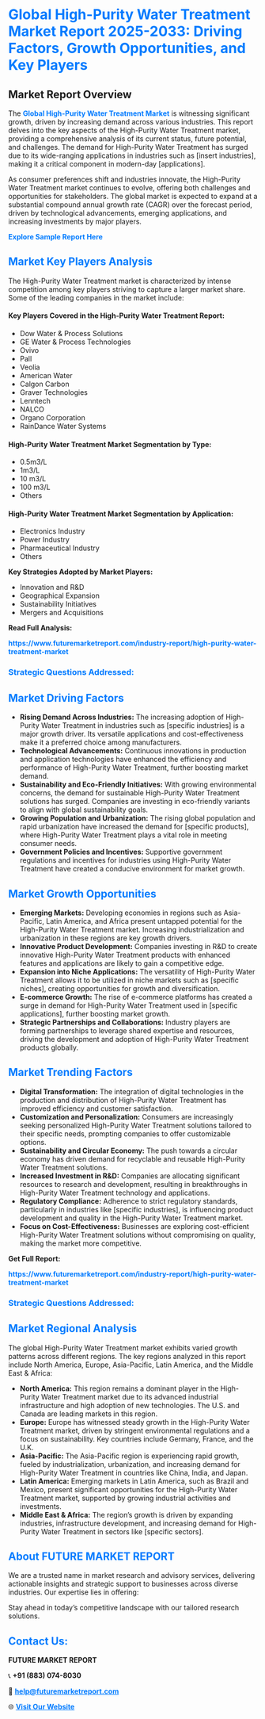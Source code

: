 <h1 style="color: #007BFF;">Global High-Purity Water Treatment Market Report 2025-2033: Driving Factors, Growth Opportunities, and Key Players</h1>

<section id="overview">
<h2>Market Report Overview</h2>
<p>The <a href="https://www.futuremarketreport.com/industry-report/high-purity-water-treatment-market" style="color: #007BFF; text-decoration: none;"><strong>Global High-Purity Water Treatment Market</strong></a> is witnessing significant growth, driven by increasing demand across various industries. This report delves into the key aspects of the High-Purity Water Treatment market, providing a comprehensive analysis of its current status, future potential, and challenges. The demand for High-Purity Water Treatment has surged due to its wide-ranging applications in industries such as [insert industries], making it a critical component in modern-day [applications].</p>
<p>As consumer preferences shift and industries innovate, the High-Purity Water Treatment market continues to evolve, offering both challenges and opportunities for stakeholders. The global market is expected to expand at a substantial compound annual growth rate (CAGR) over the forecast period, driven by technological advancements, emerging applications, and increasing investments by major players.</p>
</section>

<section id="overview">
<p><a href="https://www.futuremarketreport.com/request-sample/reportId=106781" style="color: #007BFF; text-decoration: none;"><strong>Explore Sample Report Here</strong></a></p>
</section>

<section id="key-players">
<h2 style="color: #007BFF;">Market Key Players Analysis</h2>
<p>The High-Purity Water Treatment market is characterized by intense competition among key players striving to capture a larger market share. Some of the leading companies in the market include:</p>
<h4>Key Players Covered in the High-Purity Water Treatment Report:</h4>
<ul><li>Dow Water &amp; Process Solutions</li><li>GE Water &amp; Process Technologies</li><li>Ovivo</li><li>Pall</li><li>Veolia</li><li>American Water</li><li>Calgon Carbon</li><li>Graver Technologies</li><li>Lenntech</li><li>NALCO</li><li>Organo Corporation</li><li>RainDance Water Systems</li></ul>
<h4>High-Purity Water Treatment Market Segmentation by Type:</h4>
<ul><li>0.5m3/L</li><li>1m3/L</li><li>10 m3/L</li><li>100 m3/L</li><li>Others</li></ul>

<h4>High-Purity Water Treatment Market Segmentation by Application:</h4>
<ul><li>Electronics Industry</li><li>Power Industry</li><li>Pharmaceutical Industry</li><li>Others</li></ul>
<p><strong>Key Strategies Adopted by Market Players:</strong></p>
<ul>
<li>Innovation and R&D</li>
<li>Geographical Expansion</li>
<li>Sustainability Initiatives</li>
<li>Mergers and Acquisitions</li>
</ul>
</section>

<section>
<p><strong>Read Full Analysis: </strong></p><a href="https://www.futuremarketreport.com/industry-report/high-purity-water-treatment-market" style="color: #007BFF; text-decoration: none;"><strong>https://www.futuremarketreport.com/industry-report/high-purity-water-treatment-market</strong></a>
<h3 style="color: #007BFF;">Strategic Questions Addressed:</h3>
</section>

<section id="driving-factors">
<h2 style="color: #007BFF;">Market Driving Factors</h2>
<ul>
<li><strong>Rising Demand Across Industries:</strong> The increasing adoption of High-Purity Water Treatment in industries such as [specific industries] is a major growth driver. Its versatile applications and cost-effectiveness make it a preferred choice among manufacturers.</li>
<li><strong>Technological Advancements:</strong> Continuous innovations in production and application technologies have enhanced the efficiency and performance of High-Purity Water Treatment, further boosting market demand.</li>
<li><strong>Sustainability and Eco-Friendly Initiatives:</strong> With growing environmental concerns, the demand for sustainable High-Purity Water Treatment solutions has surged. Companies are investing in eco-friendly variants to align with global sustainability goals.</li>
<li><strong>Growing Population and Urbanization:</strong> The rising global population and rapid urbanization have increased the demand for [specific products], where High-Purity Water Treatment plays a vital role in meeting consumer needs.</li>
<li><strong>Government Policies and Incentives:</strong> Supportive government regulations and incentives for industries using High-Purity Water Treatment have created a conducive environment for market growth.</li>
</ul>
</section>

<section id="growth-opportunities">
<h2 style="color: #007BFF;">Market Growth Opportunities</h2>
<ul>
<li><strong>Emerging Markets:</strong> Developing economies in regions such as Asia-Pacific, Latin America, and Africa present untapped potential for the High-Purity Water Treatment market. Increasing industrialization and urbanization in these regions are key growth drivers.</li>
<li><strong>Innovative Product Development:</strong> Companies investing in R&D to create innovative High-Purity Water Treatment products with enhanced features and applications are likely to gain a competitive edge.</li>
<li><strong>Expansion into Niche Applications:</strong> The versatility of High-Purity Water Treatment allows it to be utilized in niche markets such as [specific niches], creating opportunities for growth and diversification.</li>
<li><strong>E-commerce Growth:</strong> The rise of e-commerce platforms has created a surge in demand for High-Purity Water Treatment used in [specific applications], further boosting market growth.</li>
<li><strong>Strategic Partnerships and Collaborations:</strong> Industry players are forming partnerships to leverage shared expertise and resources, driving the development and adoption of High-Purity Water Treatment products globally.</li>
</ul>
</section>

<section id="trending-factors">
<h2 style="color: #007BFF;">Market Trending Factors</h2>
<ul>
<li><strong>Digital Transformation:</strong> The integration of digital technologies in the production and distribution of High-Purity Water Treatment has improved efficiency and customer satisfaction.</li>
<li><strong>Customization and Personalization:</strong> Consumers are increasingly seeking personalized High-Purity Water Treatment solutions tailored to their specific needs, prompting companies to offer customizable options.</li>
<li><strong>Sustainability and Circular Economy:</strong> The push towards a circular economy has driven demand for recyclable and reusable High-Purity Water Treatment solutions.</li>
<li><strong>Increased Investment in R&D:</strong> Companies are allocating significant resources to research and development, resulting in breakthroughs in High-Purity Water Treatment technology and applications.</li>
<li><strong>Regulatory Compliance:</strong> Adherence to strict regulatory standards, particularly in industries like [specific industries], is influencing product development and quality in the High-Purity Water Treatment market.</li>
<li><strong>Focus on Cost-Effectiveness:</strong> Businesses are exploring cost-efficient High-Purity Water Treatment solutions without compromising on quality, making the market more competitive.</li>
</ul>
</section>

<section>
<p><strong>Get Full Report: </strong></p><a href="https://www.futuremarketreport.com/industry-report/high-purity-water-treatment-market" style="color: #007BFF; text-decoration: none;"><strong>https://www.futuremarketreport.com/industry-report/high-purity-water-treatment-market</strong></a>
<h3 style="color: #007BFF;">Strategic Questions Addressed:</h3>
</section>


<section id="regional-analysis">
<h2 style="color: #007BFF;">Market Regional Analysis</h2>
<p>The global High-Purity Water Treatment market exhibits varied growth patterns across different regions. The key regions analyzed in this report include North America, Europe, Asia-Pacific, Latin America, and the Middle East & Africa:</p>
<ul>
<li><strong>North America:</strong> This region remains a dominant player in the High-Purity Water Treatment market due to its advanced industrial infrastructure and high adoption of new technologies. The U.S. and Canada are leading markets in this region.</li>
<li><strong>Europe:</strong> Europe has witnessed steady growth in the High-Purity Water Treatment market, driven by stringent environmental regulations and a focus on sustainability. Key countries include Germany, France, and the U.K.</li>
<li><strong>Asia-Pacific:</strong> The Asia-Pacific region is experiencing rapid growth, fueled by industrialization, urbanization, and increasing demand for High-Purity Water Treatment in countries like China, India, and Japan.</li>
<li><strong>Latin America:</strong> Emerging markets in Latin America, such as Brazil and Mexico, present significant opportunities for the High-Purity Water Treatment market, supported by growing industrial activities and investments.</li>
<li><strong>Middle East & Africa:</strong> The region’s growth is driven by expanding industries, infrastructure development, and increasing demand for High-Purity Water Treatment in sectors like [specific sectors].</li>
</ul>
</section>

<footer>
<h2 style="color: #007BFF;">About FUTURE MARKET REPORT</h2>
<p>We are a trusted name in market research and advisory services, delivering actionable insights and strategic support to businesses across diverse industries. Our expertise lies in offering:</p>

<p>Stay ahead in today’s competitive landscape with our tailored research solutions.</p>

<h2 style="color: #007BFF;">Contact Us:</h2>
<p><strong>FUTURE MARKET REPORT</strong></p>
<p>📞 <strong>+91 (883) 074-8030</strong></p>
<p>📧 <strong><a href="mailto:help@futuremarketreport.com" style="color: #007BFF;">help@futuremarketreport.com</a></strong></p>
<p>🌐 <strong><a href="https://www.futuremarketreport.com/" style="color: #007BFF;">Visit Our Website</a></strong></p>
</footer>
